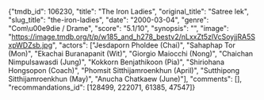 {"tmdb_id": 106230, "title": "The Iron Ladies", "original_title": "Satree lek", "slug_title": "the-iron-ladies", "date": "2000-03-04", "genre": "Com\u00e9die / Drame", "score": "5.1/10", "synopsis": "", "image": "https://image.tmdb.org/t/p/w185_and_h278_bestv2/nLxxZt5zlVcSoyjjRA5SxpWDZsb.jpg", "actors": ["Jesdaporn Pholdee (Chai)", "Sahaphap Tor (Mon)", "Ekachai Buranapanit (Wit)", "Giorgio Maiocchi (Nong)", "Chaichan Nimpulsawasdi (Jung)", "Kokkorn Benjathikoon (Pia)", "Shiriohana Hongsopon (Coach)", "Phomsit Sitthijamroenkhun (April)", "Sutthipong Sitthijamroenkhun (May)", "Anucha Chatkaew (June)"], "comments": [], "recommandations_id": [128499, 222071, 61385, 47547]}